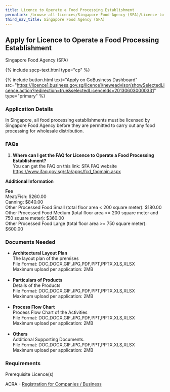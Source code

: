 ```yaml
---
title: Licence to Operate a Food Processing Establishment
permalink: /browse-all-licences/Singapore-Food-Agency-(SFA)/Licence-to-Operate-a-Food-Processing-Establishment
third_nav_title: Singapore Food Agency (SFA)
---
```


## Apply for Licence to Operate a Food Processing Establishment

Singapore Food Agency (SFA)

{% include spcp-text.html type="cp" %}

{% include button.html text="Apply on GoBusiness Dashboard" src="https://licence1.business.gov.sg/licence1/neweadvisor/showSelectedLicence.action?redirection=true&selectedLicenceIds=201306030000331" type="primary" %}

<H3>Application Details</H3>

<p>In Singapore, all food processing establishments must be licensed by Singapore Food Agency before they are permitted to carry out any food processing for wholesale distribution.</p>
 <h3>FAQs</h3>
 <ol>
 <li><strong>Where can I get the FAQ for Licence to Operate a Food Processing Establishment?</strong> <br />You can get the FAQ on this link: SFA FAQ website <a href="https://www.ifaq.gov.sg/sfa/apps/fcd_faqmain.aspx" target="_blank" rel="noopener">https://www.ifaq.gov.sg/sfa/apps/fcd_faqmain.aspx</a></li>
 </ol>

<strong>Additional Information</strong>

<p><strong>Fee</strong><br />Meat/Fish: $260.00<br />Canning: $840.00<br />Other Processed Food Small (total floor area < 200 square meter): $180.00<br />Other Processed Food Medium (total floor area >= 200 square meter and 750 square meter): $360.00<br />Other Processed Food Large (total floor area >= 750 square meter): $600.00</p>

<H3>Documents Needed</H3>

<ul>
 <li><strong>Architectural Layout Plan<br /></strong>The layout plan of the premises<br />File Format: DOC,DOCX,GIF,JPG,PDF,PPT,PPTX,XLS,XLSX<br />Maximum upload per application: 2MB<br /><br /></li>
 <li><strong>Particulars of Products</strong><br />Details of the Products<br />File Format: DOC,DOCX,GIF,JPG,PDF,PPT,PPTX,XLS,XLSX<br />Maximum upload per application: 2MB<br /><br /></li>
 <li><strong>Process Flow Chart</strong>
 <div id="supportingDoc3" class="supporting-doc">Process Flow Chart of the Activities</div>
 File Format: DOC,DOCX,GIF,JPG,PDF,PPT,PPTX,XLS,XLSX<br />Maximum upload per application: 2MB<br /><br /></li>
 <li><strong>Others</strong><br />Additional Supporting Documents.<br />File Format: DOC,DOCX,GIF,JPG,PDF,PPT,PPTX,XLS,XLSX<br />Maximum upload per application: 2MB</li>
 </ul>

<H3>Requirements</H3>

<p>Prerequisite Licence(s)</p>
 <p>ACRA - <a href="https://www.acra.gov.sg/Home/" target="_blank" rel="noopener">Registration for Companies / Business</a></p>

